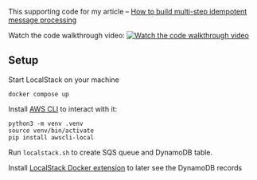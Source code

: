 This supporting code for my article – [How to build multi-step idempotent message processing](https://medium.com/@denissudak/how-to-build-multi-step-message-processing-72dd5c392050)

Watch the code walkthrough video:
[![Watch the code walkthrough video](https://img.youtube.com/vi/-7NUO6QRfss/0.jpg)](https://www.youtube.com/watch?v=-7NUO6QRfss)

## Setup
Start LocalStack on your machine

    docker compose up

Install [AWS CLI](https://docs.localstack.cloud/user-guide/integrations/aws-cli/) to interact with it:

    python3 -m venv .venv
    source venv/bin/activate
    pip install awscli-local

Run `localstack.sh` to create SQS queue and DynamoDB table.

Install [LocalStack Docker extension](https://docs.localstack.cloud/user-guide/tools/localstack-docker-extension/) to
later see the DynamoDB records 

